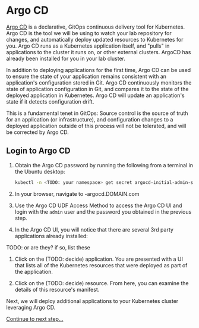 # Argo CD

[Argo CD](https://argoproj.github.io/cd/) is a declarative, GitOps continuous delivery tool for Kubernetes.
Argo CD is the tool we will be using to watch your lab repository for changes, and automatically deploy updated resources to Kubernetes for you. Argo CD runs as a Kubernetes application itself, and "pulls" in applications to the cluster it runs on, or other external clusters. ArgoCD has already been installed for you in your lab cluster.

In addition to deploying applications for the first time, Argo CD can be used to ensure the state of your application remains consistent with an application's configuration stored in Git. Argo CD continuously monitors the state of application configuration in Git, and compares it to the state of the deployed application in Kubernetes. Argo CD will update an application's state if it detects configuration drift.

This is a fundamental tenet in GitOps: Source control is the source of truth for an application (or infrastructure), and configuration changes to a deployed application outside of this process will not be tolerated, and will be corrected by Argo CD.

## Login to Argo CD

1. Obtain the Argo CD password by running the following from a terminal in the Ubuntu desktop:

    ```bash
    kubectl -n <TODO: your namespace> get secret argocd-initial-admin-secret -o jsonpath="{.data.password}" | base64 -d; echo
    ```

1. In your browser, navigate to <your namespace>-argocd.DOMAIN.com

1. Use the Argo CD UDF Access Method to access the Argo CD UI and login with the `admin` user and the password you obtained in the previous step.

1. In the Argo CD UI, you will notice that there are several 3rd party applications already installed:

TODO: or are they? if so, list these

1. Click on the (TODO: decide) application. You are presented with a UI that lists all of the Kubernetes resources that were deployed as part of the application.

1. Click on the (TODO: decide) resource. From here, you can examine the details of this resource's manifest.

Next, we will deploy additional applications to your Kubernetes cluster leveraging Argo CD.

[Continue to next step...](infra-apps.md)
